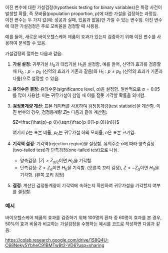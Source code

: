 
이진 변수에 대한 가설검정(hypothesis testing for binary variables)은 특정 사건이 발생할 확률, 즉 모비율(population proportion, $p$)에 대한 가설을 검정하는 과정임. 이진 변수는 두 가지 값(예: 성공과 실패, 있음과 없음)만 가질 수 있는 변수임. 이진 변수에 대한 가설검정은 주로 모비율을 검정할 때 사용됨.

예를 들어, 새로운 바이오헬스케어 제품이 효과가 있는지 검증하기 위해 이진 변수를 사용하여 분석할 수 있음.

가설검정의 절차는 다음과 같음:

1. **가설 설정**: 귀무가설 $H_0$과 대립가설 $H_1$을 설정함. 예를 들어, 신약의 효과를 검증할 때 $H_0: p=p_0$ (신약의 효과가 기존과 같음)와 $H_1: p\ne p_0$ (신약의 효과가 기존과 다름)으로 설정할 수 있음.
    
2. **유의수준 결정**: 유의수준(significance level, $\alpha$)을 설정함. 일반적으로 $\alpha=0.05$를 많이 사용함. 이는 귀무가설이 참일 때 이를 잘못 기각할 확률을 의미함.
    
3. **검정통계량 계산**: 표본 데이터를 사용하여 검정통계량(test statistic)을 계산함. 이진 변수의 경우, 검정통계량 $Z$는 다음과 같이 계산됨:
    
    $Z=\frac{\hat{p}-p_0}{\sqrt{\frac{p_0(1-p_0)}{n}}}$
    
       
    여기서 $\hat{p}$는 표본 비율, $p_0$는 귀무가설 하의 모비율, $n$은 표본 크기임.
    
4. **기각역 설정**: 기각역(rejection region)을 설정함. 유의수준 $\alpha$에 따라 양측검정(two-tailed test)과 단측검정(one-tailed test)으로 나뉨.
    
    - 양측검정: $|Z|>Z_{\alpha/2}$이면 $H_0$을 기각함.
    - 단측검정: $Z>Z_{\alpha}$이면 $H_0$을 기각함. (오른쪽 꼬리 검정), $Z<-Z_{\alpha}$이면 $H_0$을 기각함. (왼쪽 꼬리 검정)
5. **결정**: 계산된 검정통계량이 기각역에 속하는지 확인하여 귀무가설을 기각할지 여부를 결정함.
    

### 예시

바이오헬스케어 제품의 효과를 검증하기 위해 100명의 환자 중 60명이 효과를 본 경우, 50%의 효과 비율과 비교하는 가설검정을 수행하는 예시를 코드로 작성하면 다음과 같음:

https://colab.research.google.com/drive/1S8Q4U-C68Neky5YbheC91BMTwBt2-VD6?usp=sharing


